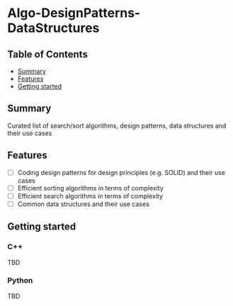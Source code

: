 # Algo-DesignPatterns-DataStructures

## Table of Contents

+ [Summary](#summary)
+ [Features](#features)
+ [Getting started](#getting-started)

## Summary

Curated list of search/sort algorithms, design patterns, data structures and their use cases

## Features

- [ ] Coding design patterns for design principles (e.g. SOLID) and their use cases
- [ ] Efficient sorting algorithms in terms of complexity 
- [ ] Efficient search algorithms in terms of complexity 
- [ ] Common data structures and their use cases

## Getting started

### C++

TBD

### Python

TBD